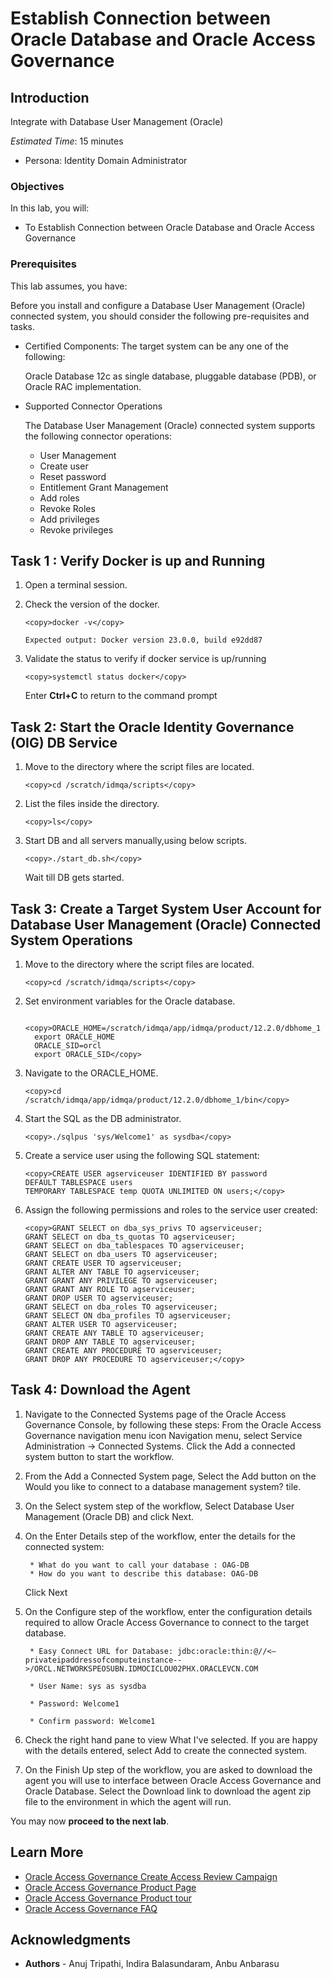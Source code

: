 # Establish Connection between Oracle Database and Oracle Access Governance 

## Introduction

Integrate with Database User Management (Oracle)

*Estimated Time*: 15 minutes
* Persona: Identity Domain Administrator


### Objectives

In this lab, you will:
* To Establish Connection between Oracle Database and Oracle Access Governance 

### Prerequisites

This lab assumes, you have:

  Before you install and configure a Database User Management (Oracle) connected system, you
  should consider the following pre-requisites and tasks.

* Certified Components:
  The target system can be any one of the following:
  
  Oracle Database 12c as single database, pluggable database (PDB), or Oracle RAC implementation.


* Supported Connector Operations

  The Database User Management (Oracle) connected system supports the following connector operations:

    - User Management
    - Create user
    - Reset password
    - Entitlement Grant Management
    - Add roles
    - Revoke Roles
    - Add privileges
    - Revoke privileges


## Task 1 : Verify Docker is up and Running 

1. Open a terminal session. 


2. Check the version of the docker.

    ```
    <copy>docker -v</copy>
    ```

    ```
    Expected output: Docker version 23.0.0, build e92dd87
    ```
    

3. Validate the status to verify if docker service is up/running

    ```
    <copy>systemctl status docker</copy>
    ```


     Enter **Ctrl+C** to return to the command prompt

## Task 2: Start the Oracle Identity Governance (OIG) DB Service

1. Move to the directory where the script files are located.
     
    ```
    <copy>cd /scratch/idmqa/scripts</copy>
    ```


2. List the files inside the directory.

    ```
    <copy>ls</copy>
    ```


3. Start DB and all servers manually,using below scripts.

    ```
    <copy>./start_db.sh</copy>
    ```
    Wait till DB gets started.

## Task 3: Create a Target System User Account for Database User Management (Oracle) Connected System Operations

1. Move to the directory where the script files are located.
     
    ```
    <copy>cd /scratch/idmqa/scripts</copy>
    ```
2. Set environment variables for the Oracle database. 

    ```
      <copy>ORACLE_HOME=/scratch/idmqa/app/idmqa/product/12.2.0/dbhome_1
      export ORACLE_HOME
      ORACLE_SID=orcl
      export ORACLE_SID</copy>
      ```
  
3. Navigate to the ORACLE_HOME. 

    ```
    <copy>cd /scratch/idmqa/app/idmqa/product/12.2.0/dbhome_1/bin</copy>
    ```

4. Start the SQL as the DB administrator. 

    ```
    <copy>./sqlpus 'sys/Welcome1' as sysdba</copy>
    ```
5. Create a service user using the following SQL statement:

    ```
    <copy>CREATE USER agserviceuser IDENTIFIED BY password
    DEFAULT TABLESPACE users
    TEMPORARY TABLESPACE temp QUOTA UNLIMITED ON users;</copy>
    ```
6. Assign the following permissions and roles to the service user created:


    ```
    <copy>GRANT SELECT on dba_sys_privs TO agserviceuser;
    GRANT SELECT on dba_ts_quotas TO agserviceuser;
    GRANT SELECT on dba_tablespaces TO agserviceuser;
    GRANT SELECT on dba_users TO agserviceuser;
    GRANT CREATE USER TO agserviceuser;
    GRANT ALTER ANY TABLE TO agserviceuser;
    GRANT GRANT ANY PRIVILEGE TO agserviceuser;
    GRANT GRANT ANY ROLE TO agserviceuser;
    GRANT DROP USER TO agserviceuser;
    GRANT SELECT on dba_roles TO agserviceuser;
    GRANT SELECT ON dba_profiles TO agserviceuser;
    GRANT ALTER USER TO agserviceuser;
    GRANT CREATE ANY TABLE TO agserviceuser;
    GRANT DROP ANY TABLE TO agserviceuser;
    GRANT CREATE ANY PROCEDURE TO agserviceuser;
    GRANT DROP ANY PROCEDURE TO agserviceuser;</copy>
    ```

## Task 4: Download the Agent

1. Navigate to the Connected Systems page of the Oracle Access Governance Console, by following these steps:
  From the Oracle Access Governance navigation menu icon Navigation menu, select Service Administration → Connected Systems.
  Click the Add a connected system button to start the workflow.

2. From the Add a Connected System page, Select the Add button on the Would you like to connect to a database management system? tile.

3. On the Select system step of the workflow, Select Database User Management (Oracle DB) and click Next.

  4. On the Enter Details step of the workflow, enter the details for the connected system:

          * What do you want to call your database : OAG-DB
          * How do you want to describe this database: OAG-DB

      Click Next

  5. On the Configure step of the workflow, enter the configuration details required to allow Oracle Access Governance to connect to the target database.

          * Easy Connect URL for Database: jdbc:oracle:thin:@//<—privateipaddressofcomputeinstance-->/ORCL.NETWORKSPEOSUBN.IDMOCICLOU02PHX.ORACLEVCN.COM

          * User Name: sys as sysdba

          * Password: Welcome1

          * Confirm password: Welcome1


  6. Check the right hand pane to view What I've selected. If you are happy with the details entered, select Add to create the connected system.

  7. On the Finish Up step of the workflow, you are asked to download the agent you will use to interface between Oracle Access Governance and Oracle Database. Select the Download link to download the agent zip file to the environment in which the agent will run.


  You may now **proceed to the next lab**. 

## Learn More

* [Oracle Access Governance Create Access Review Campaign](https://docs.oracle.com/en/cloud/paas/access-governance/pdapg/index.html)
* [Oracle Access Governance Product Page](https://www.oracle.com/security/cloud-security/access-governance/)
* [Oracle Access Governance Product tour](https://www.oracle.com/webfolder/s/quicktours/paas/pt-sec-access-governance/index.html)
* [Oracle Access Governance FAQ](https://www.oracle.com/security/cloud-security/access-governance/faq/)

## Acknowledgments
* **Authors** - Anuj Tripathi, Indira Balasundaram, Anbu Anbarasu 

